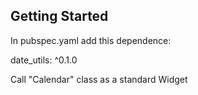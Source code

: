 
## Getting Started
In pubspec.yaml add this dependence:

  date_utils: ^0.1.0

Call "Calendar" class as a standard Widget


